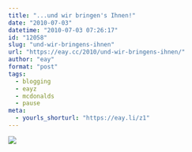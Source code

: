```yaml
---
title: "...und wir bringen's Ihnen!"
date: "2010-07-03"
datetime: "2010-07-03 07:26:17"
id: "12058"
slug: "und-wir-bringens-ihnen"
url: "https://eay.cc/2010/und-wir-bringens-ihnen/"
author: "eay"
format: "post"
tags:
  - blogging
  - eayz
  - mcdonalds
  - pause
meta:
  - yourls_shorturl: "https://eay.li/z1"
---
```


![](https://eay.cc/uploads/2010/mc11.jpg)
